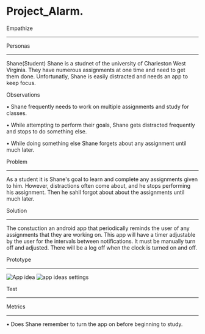 # Project_Alarm.
Empathize
_____________________
Personas
_____________________
Shane(Student)
Shane is a studnet of the university of Charleston West Virginia. They have numerous assignments at one time and need to get them done. Unfortunatly, Shane is easily distracted and needs an app to keep focus.

Observations

  •	Shane frequently needs to work on multiple assignments and study for classes.
  
  •	While attempting to perform their goals, Shane gets distracted frequently and stops to do something else.
  
  • While doing something else Shane forgets about any assignment until much later. 

Problem
______________________
As a student it is Shane's goal to learn and complete any assignments given to him. However, distractions often come about, and he stops performing his assignment. Then he sahll forgot about about the assignments until much later.

Solution
_________________________
The constuction an android app that periodically reminds the user of any assignments that they are working on. This app will have a timer adjustable by the user for the intervals between notifications. It must be manually turn off and adjusted. There will be a log off when the clock is turned on and off.

Prototype 
_____________________________
![App idea](https://user-images.githubusercontent.com/97458484/159840838-ad1400a7-c653-40ab-a2c2-48ece14cefc8.png)
![app ideas settings](https://user-images.githubusercontent.com/97458484/160143470-1b71e721-7429-4650-a32f-eebcc743605d.png)



Test
____________________________
Metrics
___________________________
• Does Shane remember to turn the app on before beginning to study.

